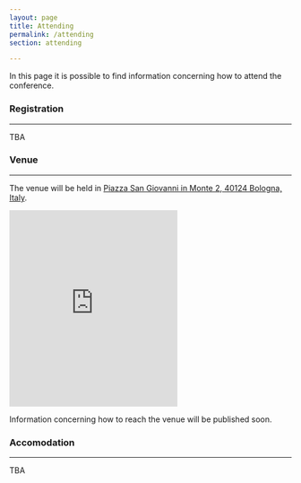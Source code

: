 ```yaml
---
layout: page
title: Attending
permalink: /attending
section: attending

---
```


In this page it is possible to find information concerning how to attend the conference.

### Registration
---

TBA

### Venue
---

The venue will be held in [Piazza San Giovanni in Monte 2, 40124 Bologna, Italy](https://www.openstreetmap.org/?mlat=44.49065&amp;mlon=11.34823#map=19/44.49065/11.34823).

<div class="container-fluid">
<iframe class="w-100" height="350" frameborder="0" scrolling="no" marginheight="0" marginwidth="0"
    src="https://www.openstreetmap.org/export/embed.html?bbox=11.346457600593569%2C44.489743685192956%2C11.349998116493227%2C44.49156332235014&amp;layer=mapnik&amp;marker=44.490653510867915%2C11.348227858543396">
</iframe>
</div>

Information concerning how to reach the venue will be published soon.

### Accomodation
---

TBA